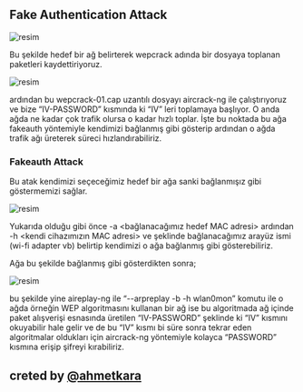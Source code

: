 ## Fake Authentication Attack

![resim](https://user-images.githubusercontent.com/18248422/175950672-562a2bca-170f-4ede-b3c3-9b3576c0eb86.png)
 
Bu şekilde hedef bir ağ belirterek wepcrack adında bir dosyaya toplanan paketleri kaydettiriyoruz.

![resim](https://user-images.githubusercontent.com/18248422/175950740-5d515209-44b0-40f5-8953-d02af89bf25f.png)

ardından bu wepcrack-01.cap uzantılı dosyayı aircrack-ng ile çalıştırıyoruz ve bize “IV-PASSWORD” kısmında ki “IV” leri toplamaya başlıyor. O anda ağda ne kadar çok trafik olursa o kadar hızlı toplar. İşte bu noktada bu ağa fakeauth yöntemiyle kendimizi bağlanmış gibi gösterip ardından o ağda trafik ağı üreterek süreci hızlandırabiliriz. 
 
### Fakeauth Attack 

Bu atak kendimizi seçeceğimiz hedef bir ağa sanki bağlanmışız gibi göstermemizi sağlar.

![resim](https://user-images.githubusercontent.com/18248422/175950786-de219a27-5db4-4c7f-a19e-0b894aeace77.png)

 Yukarıda olduğu gibi önce -a <bağlanacağımız hedef MAC adresi> ardından -h <kendi cihazımızın MAC adresi> ve <wlan0mon> şeklinde bağlanacağımız arayüz ismi (wi-fi adapter vb) belirtip kendimizi o ağa bağlanmış gibi gösterebiliriz.

 Ağa bu şekilde bağlanmış gibi gösterdikten sonra;

 ![resim](https://user-images.githubusercontent.com/18248422/175950845-508b676c-4fec-4f9b-83f5-32f6acf60b4b.png)

 bu şekilde yine aireplay-ng ile “--arpreplay -b <hedef MAC> -h <kendi MAC adresimiz> wlan0mon” komutu ile o ağda örneğin WEP algoritmasını kullanan bir ağ ise bu algoritmada ağ içinde paket alışverişi esnasında üretilen “IV-PASSWORD” şeklinde ki “IV” kısmını okuyabilir hale gelir ve de bu “IV” kısmı bi süre sonra tekrar eden algoritmalar oldukları için aircrack-ng yöntemiyle kolayca “PASSWORD” kısmına erişip şifreyi kırabiliriz.

## creted by [@ahmetkara](https://github.com/ahmetQara)
